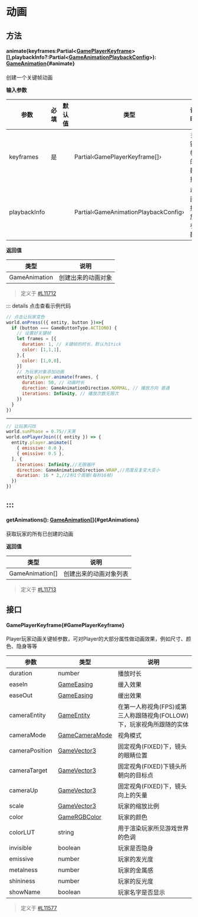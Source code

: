 <script setup>
import '/style.css'
</script>
# 动画
## 方法

#### <font id="API" />animate(<font id="Type">keyframes:Partial<[GamePlayerKeyframe](./animate#GamePlayerKeyframe)>[],playbackInfo?:Partial<[GameAnimationPlaybackConfig](/GameWorld/animate#GameAnimationPlaybackConfig)></font>)<font id="Type">: [GameAnimation](/GameAnimation/)</font>{#animate}
创建一个关键帧动画

**输入参数**

| **参数** | **必填** | **默认值** | **类型** | **说明** |
| --- | --- | --- | --- | --- |
| keyframes | 是 | | Partial‹GamePlayerKeyframe[]› | 关键帧的数据 |
| playbackInfo | | | Partial‹GameAnimationPlaybackConfig› | 动画播放参数 |

**返回值**

| **类型** | **说明** |
| --- | --- |
| GameAnimation | 创建出来的动画对象 |


> 定义于 [#L11712](https://github.com/box3lab/arena_dts/blob/main/GameAPI.d.ts#L11712)

::: details 点击查看示例代码
```javascript
// 点击让玩家变色
world.onPress(({ entity, button })=>{
  if (button === GameButtonType.ACTION0) {
    // 设置好关键帧
    let frames = [{
      duration: 1, // 关键帧的时长，默认为1tick
      color: [1,1,1],
    },{
      color: [1,0,0],
    }]
    // 为玩家对象添加动画
    entity.player.animate(frames, {
      duration: 50, // 动画时长
      direction: GameAnimationDirection.NORMAL, // 播放方向 普通
      iterations: Infinity, // 播放次数无限次
    })
  }
})
```
---
```javascript
// 让玩家闪烁
world.sunPhase = 0.75//天黑
world.onPlayerJoin(({ entity }) => {
  entity.player.animate([
    { emissive: 0.0 },
    { emissive: 0.5 },
  ], {
    iterations: Infinity,//无限循环
    direction: GameAnimationDirection.WRAP,//亮度反复变大变小
    duration: 16 * 2,//2秒1个周期(每秒16帧)
  })
})
```
:::
---
#### <font id="API" />getAnimations()<font id="Type">: [GameAnimation](/GameAnimation/)[]</font>{#getAnimations}
获取玩家的所有已创建的动画


**返回值**

| **类型** | **说明** |
| --- | --- |
| GameAnimation[] | 创建出来的动画对象列表 |


> 定义于 [#L11713](https://github.com/box3lab/arena_dts/blob/main/GameAPI.d.ts#L11713)



## 接口

#### <font id="API" />GamePlayerKeyframe{#GamePlayerKeyframe}
Player玩家动画关键帧参数，可对Player的大部分属性做动画效果，例如尺寸、颜色、隐身等等

| **参数** | **类型** | **说明** |
| --- | --- | --- |
| duration | number | 播放时长 |
| easeIn | [GameEasing](/GameWorld/animate#GameEasing) | 缓入效果 |
| easeOut | [GameEasing](/GameWorld/animate#GameEasing) | 缓出效果 |
| cameraEntity | [GameEntity](/GameEntity/) | 在第一人称视角(FPS)或第三人称跟随视角(FOLLOW)下，玩家视角所跟随的实体 |
| cameraMode | [GameCameraMode](https://www.yuque.com/box3lab/api/zombb5wu40fet60k#TzBdh) | 视角模式 |
| cameraPosition | [GameVector3](https://www.yuque.com/box3lab/api/sug8utrs043aep5v) | 固定视角(FIXED)下，镜头的眼睛位置 |
| cameraTarget | [GameVector3](https://www.yuque.com/box3lab/api/sug8utrs043aep5v) | 固定视角(FIXED)下镜头所朝向的目标点 |
| cameraUp | [GameVector3](https://www.yuque.com/box3lab/api/sug8utrs043aep5v) | 固定视角(FIXED)下，镜头向上的矢量 |
| scale | [GameVector3](https://www.yuque.com/box3lab/api/sug8utrs043aep5v) | 玩家的缩放比例 |
| color | [GameRGBColor](https://www.yuque.com/box3lab/api/hahez5lgb10y38cz) | 玩家的颜色 |
| colorLUT | string | 用于渲染玩家所见游戏世界的色调 |
| invisible | boolean | 玩家是否隐身 |
| emissive | number | 玩家的发光度 |
| metalness | number | 玩家的金属感 |
| shininess | number | 玩家的反光度 |
| showName | boolean | 玩家名字是否显示 |


> 定义于 [#L11577](https://github.com/box3lab/arena_dts/blob/main/GameAPI.d.ts#L11577)

